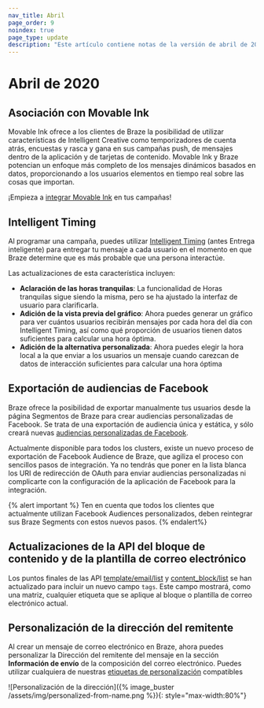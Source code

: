 ```yaml
---
nav_title: Abril
page_order: 9
noindex: true
page_type: update
description: "Este artículo contiene notas de la versión de abril de 2020."
---
```

# Abril de 2020

## Asociación con Movable Ink

Movable Ink ofrece a los clientes de Braze la posibilidad de utilizar características de Intelligent Creative como temporizadores de cuenta atrás, encuestas y rasca y gana en sus campañas push, de mensajes dentro de la aplicación y de tarjetas de contenido. Movable Ink y Braze potencian un enfoque más completo de los mensajes dinámicos basados en datos, proporcionando a los usuarios elementos en tiempo real sobre las cosas que importan.

¡Empieza a [integrar Movable Ink]({{site.baseurl}}/partners/message_personalization/dynamic_content/visual_and_interactive_content/movable_ink/) en tus campañas!

## Intelligent Timing

Al programar una campaña, puedes utilizar [Intelligent Timing]({{site.baseurl}}/user_guide/brazeai/intelligence/intelligent_timing/) (antes Entrega inteligente) para entregar tu mensaje a cada usuario en el momento en que Braze determine que es más probable que una persona interactúe.

Las actualizaciones de esta característica incluyen:
- **Aclaración de las horas tranquilas**: La funcionalidad de Horas tranquilas sigue siendo la misma, pero se ha ajustado la interfaz de usuario para clarificarla.
- **Adición de la vista previa del gráfico**: Ahora puedes generar un gráfico para ver cuántos usuarios recibirán mensajes por cada hora del día con Intelligent Timing, así como qué proporción de usuarios tienen datos suficientes para calcular una hora óptima.
- **Adición de la alternativa personalizada**: Ahora puedes elegir la hora local a la que enviar a los usuarios un mensaje cuando carezcan de datos de interacción suficientes para calcular una hora óptima

## Exportación de audiencias de Facebook

Braze ofrece la posibilidad de exportar manualmente tus usuarios desde la página Segmentos de Braze para crear audiencias personalizadas de Facebook. Se trata de una exportación de audiencia única y estática, y sólo creará nuevas [audiencias personalizadas de Facebook]({{site.baseurl}}/partners/facebook/).

Actualmente disponible para todos los clusters, existe un nuevo proceso de exportación de Facebook Audience de Braze, que agiliza el proceso con sencillos pasos de integración. Ya no tendrás que poner en la lista blanca los URI de redirección de OAuth para enviar audiencias personalizadas ni complicarte con la configuración de la aplicación de Facebook para la integración.

{% alert important %}
Ten en cuenta que todos los clientes que actualmente utilizan Facebook Audiences personalizados, deben reintegrar sus Braze Segments con estos nuevos pasos.
{% endalert%}


## Actualizaciones de la API del bloque de contenido y de la plantilla de correo electrónico

Los puntos finales de las API [template/email/list]({{site.baseurl}}/api/endpoints/templates/email_templates/get_list_email_templates/) y [content_block/list]({{site.baseurl}}/api/endpoints/templates/content_blocks_templates/get_list_email_content_blocks/) se han actualizado para incluir un nuevo campo `tags`. Este campo mostrará, como una matriz, cualquier etiqueta que se aplique al bloque o plantilla de correo electrónico actual.

## Personalización de la dirección del remitente

Al crear un mensaje de correo electrónico en Braze, ahora puedes personalizar la Dirección del remitente del mensaje en la sección **Información de envío** de la composición del correo electrónico. Puedes utilizar cualquiera de nuestras [etiquetas de personalización]({{site.baseurl}}/user_guide/personalization_and_dynamic_content/liquid/supported_personalization_tags/) compatibles

![Personalización de la dirección]({% image_buster /assets/img/personalized-from-name.png %}){: style="max-width:80%"}

